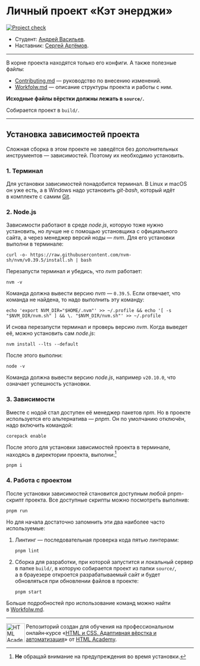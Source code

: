 # Личный проект «Кэт энерджи»

[![Project check][check-image]][check-url]

* Студент: [Андрей Васильев](https://up.htmlacademy.ru/adaptive/30/user/2381535).
* Наставник: [Сергей Артёмов](https://htmlacademy.ru/profile/firefoxic).

---

В корне проекта находятся только его конфиги. А также полезные файлы:

* [Contributing.md](Contributing.md) — руководство по внесению изменений.
* [Workfolw.md](Workfolw.md) — описание структуры проекта и работы с ним.

**Исходные файлы вёрстки должны лежать в `source/`.**

Собирается проект в `build/`.

---

## Установка зависимостей проекта

Сложная сборка в этом проекте не заведётся без дополнительных инструментов — зависимостей. Поэтому их необходимо установить.

### 1. Терминал

Для установки зависимостей понадобится терминал. В Linux и macOS он уже есть, а в Windows надо установить _git-bash_, который идёт в комплекте с самим [Git](https://git-scm.com/download/windows).

### 2. Node.js

Зависимости работают в среде _node.js_, которую тоже нужно установить, но лучше не с помощью установщика с официального сайта, а через менеджер версий ноды — _nvm_. Для его установки выполни в терминале:

```shell
curl -o- https://raw.githubusercontent.com/nvm-sh/nvm/v0.39.5/install.sh | bash
```

Перезапусти терминал и убедись, что _nvm_ работает:

```shell
nvm -v
```

Команда должна вывести версию _nvm_ — `0.39.5`. Если отвечает, что команда не найдена, то надо выполнить эту команду:

```shell
echo 'export NVM_DIR="$HOME/.nvm"' >> ~/.profile && echo '[ -s "$NVM_DIR/nvm.sh" ] && \. "$NVM_DIR/nvm.sh"' >> ~/.profile
```

И снова перезапусти терминал и проверь версию _nvm_. Когда выведет её, можно установить сам _node.js_:

```shell
nvm install --lts --default
```

После этого выполни:

```shell
node -v
```

Команда должна вывести версию _node.js_, например `v20.10.0`, что означает успешность установки.

### 3. Зависимости

Вместе с нодой стал доступен её менеджер пакетов _npm_. Но в проекте используется его альтернатива — _pnpm_. Он по умолчанию отключён, надо включить командой:

```shell
corepack enable
```

После этого для установки зависимостей проекта в терминале, находясь в директории проекта, выполни:[^1]

```shell
pnpm i
```

[^1]: **Не** обращай внимание на предупреждения во время установки.

### 4. Работа с проектом

После установки зависимостей становится доступным любой pnpm-скрипт проекта. Все доступные скрипты можно посмотреть выполнив:

```shell
pnpm run
```

Но для начала достаточно запомнить эти два наиболее часто используемые:

1. Линтинг — последовательная проверка кода пятью линтерами:

    ```shell
    pnpm lint
    ```

2. Cборка для разработки, при которой запустится и локальный сервер в папке `build/`, в которую собирается проект из папки `source/`, а в брауезере откроется разрабатываемый сайт и будет обновляться при обновлении файлов в проекте:

    ```shell
    pnpm start
    ```

Больше подробностей про использование команд можно найти в [Workfolw.md](Workfolw.md).

---

<a href="https://htmlacademy.ru/intensive/adaptive"><img align="left" width="50" height="50" alt="HTML Academy" src="https://up.htmlacademy.ru/static/img/intensive/adaptive/logo-for-github-2.png"></a>

Репозиторий создан для обучения на профессиональном онлайн‑курсе «[HTML и CSS. Адаптивная вёрстка и автоматизация](https://htmlacademy.ru/intensive/adaptive)» от [HTML Academy](https://htmlacademy.ru).

[check-image]: https://github.com/htmlacademy-adaptive/2381535-cat-energy-30/workflows/Project%20check/badge.svg?branch=master
[check-url]: https://github.com/htmlacademy-adaptive/2381535-cat-energy-30/actions
